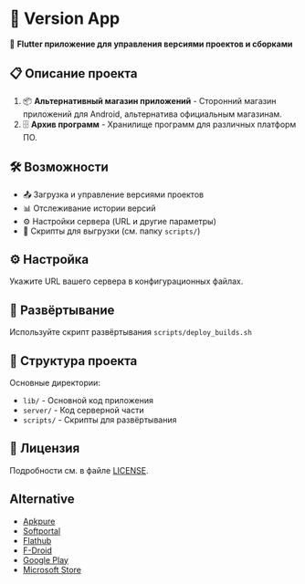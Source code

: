 # 📱 Version App

🚀 **Flutter приложение для управления версиями проектов и сборками**

## 📋 Описание проекта

1. 📦 **Альтернативный магазин приложений** - Сторонний магазин приложений для Android, альтернатива официальным магазинам.
2. 🗄️ **Архив программ** - Хранилище программ для различных платформ ПО.

## 🛠️ Возможности

- 📤 Загрузка и управление версиями проектов
- 📊 Отслеживание истории версий
- ⚙️ Настройки сервера (URL и другие параметры)
- 📂 Скрипты для выгрузки (см. папку `scripts/`)

## ⚙️ Настройка

Укажите URL вашего сервера в конфигурационных файлах.

## 🚀 Развёртывание

Используйте скрипт развёртывания `scripts/deploy_builds.sh`

## 📁 Структура проекта

Основные директории:

- `lib/` - Основной код приложения
- `server/` - Код серверной части
- `scripts/` - Скрипты для развёртывания

## 📄 Лицензия

Подробности см. в файле [LICENSE](LICENSE).

## Alternative

- [Apkpure](https://apkpure.com/)
- [Softportal](https://www.softportal.com/)
- [Flathub](https://flathub.org/)
- [F-Droid](https://f-droid.org/)
- [Google Play](https://play.google.com/)
- [Microsoft Store](https://www.microsoft.com/en-us/p/)
